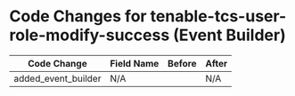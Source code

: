 # Code Changes for tenable-tcs-user-role-modify-success (Event Builder)

| Code Change | Field Name | Before | After |
|-------------|------------|--------|-------|
| added_event_builder | N/A |  | N/A |